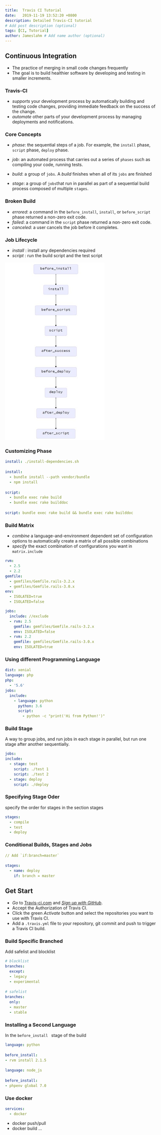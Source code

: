 ```yaml
---
title:  Travis CI Tutorial
date:   2019-11-19 13:52:20 +0800
description: Detailed Travis-CI tutorial
# Add post description (optional)
tags: [CI, Tutorial]
author: Jameslahm # Add name author (optional)
---
```

## Continuous Integration

- The practice of merging in small code changes frequently 
- The goal is to build healthier software by developing and testing in smaller increments.

### Travis-CI

- *supports* your development process by automatically building and testing code changes, providing immediate feedback on the success of the change.
- *automate* other parts of your development process by managing deployments and notifications.

### Core Concepts

- *phase*:  the sequential steps of a job. For example, the `install` phase,  `script` phase,  `deploy` phase. 
- *job*: an automated process that carries out a series of `phases` such as compiling your code, running tests.

- *build*:  a group of `jobs`.  A *build* finishes when all of its `jobs` are finished 
- *stage*: a group of `jobs`that run in parallel as part of a sequential build process composed of multiple `stages`. 


### Broken Build

- *errored*:  a command in the `before_install`, `install`, or `before_script` phase returned a non-zero exit code. 
- *failed*:  a command in the `script` phase returned a non-zero exit code. 
- *canceled*:   a user cancels the job before it completes. 


### Job Lifecycle

- *install* : install any dependencies required
- *script* : run the build script and the test script

![](/assets/images/tutorial/travis-ci/lifecycle.jpg)


### Customizing  Phase

```yaml
install: ./install-dependencies.sh

install:
  - bundle install --path vendor/bundle
  - npm install
  
script:
  - bundle exec rake build
  - bundle exec rake builddoc

script: bundle exec rake build && bundle exec rake builddoc
```

### Build Matrix

- *combine* a language-and-environment dependent set of configuration options to automatically create a matrix of all possible combinations 
- *specify* the exact combination of configurations you want in `matrix.include` 

```yaml
rvm:
  - 2.5
  - 2.2
gemfile:
  - gemfiles/Gemfile.rails-3.2.x
  - gemfiles/Gemfile.rails-3.0.x
env:
  - ISOLATED=true
  - ISOLATED=false
```

```yaml
jobs:
  include: //exclude
  - rvm: 2.5
    gemfile: gemfiles/Gemfile.rails-3.2.x
    env: ISOLATED=false
  - rvm: 2.2
    gemfile: gemfiles/Gemfile.rails-3.0.x
    env: ISOLATED=true
```

### Using different Programming Language

```yaml
dist: xenial
language: php
php:
  - '5.6'
jobs:
  include:
    - language: python
      python: 3.6
      script:
        - python -c "print('Hi from Python!')"
```

### Build Stage

A way to group jobs, and run jobs in each stage in parallel, but run one stage after another sequentially. 

```yaml
jobs:
include:
  - stage: test
    script: ./test 1
    script: ./test 2
  - stage: deploy
    script: ./deploy
```

### Specifying Stage Oder

specify the order for stages in the section stages

```yaml
stages:
  - compile
  - test
  - deploy
```

### Conditional Builds, Stages and Jobs

```yaml
// Add `if:branch=master`

stages:
  - name: deploy
    if: branch = master
```

## Get Start

- *Go* to [Travis-ci.com](https://travis-ci.com/) and [*Sign up with GitHub*](https://travis-ci.com/signin).  
- Accept the Authorization of Travis CI.  
- Click the green *Activate* button and select the repositories you want to use with Travis CI. 
- Add a `.travis.yml` file to your repository, git commit and push to trigger a Travis CI build.


### Build Specific Branched

Add safelist and blocklist

```yml
# blocklist
branches:
  except:
  - legacy
  - experimental

# safelist
branches:
  only:
  - master
  - stable
```

### Installing a Second Language

In the `before_install ` stage of the build 

```yaml
language: python

before_install:
- rvm install 2.1.5

language: node_js

before_install:
- phpenv global 7.0
```

### Use docker

```yaml
services:
  - docker

```

- docker push/pull
- docker build ...


